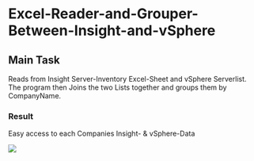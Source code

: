 # Excel-Reader-and-Grouper-Between-Insight-and-vSphere

<h2>Main Task</h2>
Reads from Insight Server-Inventory Excel-Sheet and vSphere Serverlist.
The program then Joins the two Lists together and groups them by CompanyName.

<h3>Result</h3>

Easy access to each Companies Insight- & vSphere-Data

<img src="https://firebasestorage.googleapis.com/v0/b/filestorage-d080b.appspot.com/o/InsightExcelReaderResult.png?alt=media&token=154b85ab-8678-49b7-b8c7-721b7950cbbc" width="auto" heigh="auto" />

